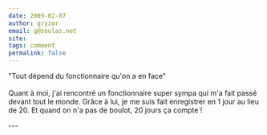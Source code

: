 ```yaml
---
date: 2009-02-07
author: gryzor
email: g@soulas.net
site: 
tags: comment
permalink: false
---
```


<p>&quot;Tout dépend du fonctionnaire qu'on a en face&quot;<br />
<br />
Quant à moi, j'ai rencontré un fonctionnaire super sympa qui m'a fait passé devant tout le monde. Grâce à lui, je me suis fait enregistrer en 1 jour au lieu de 20. Et quand on n'a pas de boulot, 20 jours ça compte ! </p>
---